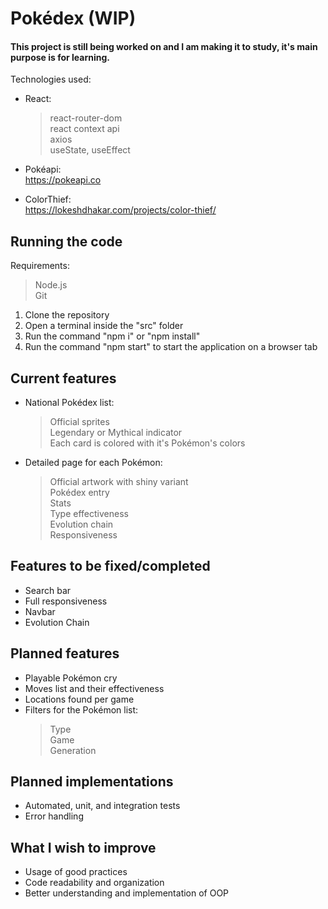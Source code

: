 # Pokédex (WIP)
#### This project is still being worked on and I am making it to study, it's main purpose is for learning.

Technologies used:
- React:
    > react-router-dom  
    > react context api  
    > axios  
    > useState, useEffect

- Pokéapi:  
    https://pokeapi.co
  
- ColorThief:  
    https://lokeshdhakar.com/projects/color-thief/


## Running the code
Requirements:
> Node.js  
> Git

1. Clone the repository
2. Open a terminal inside the "src" folder
3. Run the command "npm i" or "npm install"
4. Run the command "npm start" to start the application on a browser tab

## Current features
- National Pokédex list:
    > Official sprites  
    > Legendary or Mythical indicator  
    > Each card is colored with it's Pokémon's colors
- Detailed page for each Pokémon:
    > Official artwork with shiny variant  
    > Pokédex entry  
    > Stats  
    > Type effectiveness  
    > Evolution chain  
    > Responsiveness

## Features to be fixed/completed
- Search bar
- Full responsiveness
- Navbar
- Evolution Chain  

## Planned features
- Playable Pokémon cry
- Moves list and their effectiveness
- Locations found per game
- Filters for the Pokémon list:
    > Type  
    > Game  
    > Generation

## Planned implementations
- Automated, unit, and integration tests
- Error handling

## What I wish to improve
- Usage of good practices
- Code readability and organization
- Better understanding and implementation of OOP